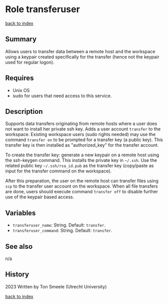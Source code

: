 # Role transferuser
[back to index](../index.md#Roles)

## Summary
Allows users to transfer data between a remote host and the workspace 
using a keypair created specifically for the transfer (hence not the 
keypair used for regular logon).

## Requires

- Unix OS
- sudo for users that need access to this service.

## Description
Supports data transfers originating from remote hosts where a user does 
not want to install her private ssh key. Adds a user account `transfer`
to the workspace. Existing workspace users (sudo rights needed) may use 
the command `transfer on` to be prompted for a transfer key (a public key). 
This transfer key is then installed as "authorized_key" for the transfer 
account. 

To create the transfer key: generate a new keypair on a remote host 
using the ssh-keygen command. This installs the private key in `~/.ssh`. 
Use the related public key `~/.ssh/rsa_id.pub` as the transfer key (copy/paste 
as input for the transfer command on the workspace). 

After this preparation, the user on the remote host can transfer files 
using `scp` to the transfer user account on the workspace. 
When all file transfers are done, users should execute command `transfer off`
to disable further use of the keypair based access.


## Variables
- `transferuser_name`: String. Default: `transfer`.
- `transferuser_command`: String. Default: `transfer`.

## See also
n/a

## History
2023 Written by Ton Smeele (Utrecht University)

[back to index](../index.md#Roles)
